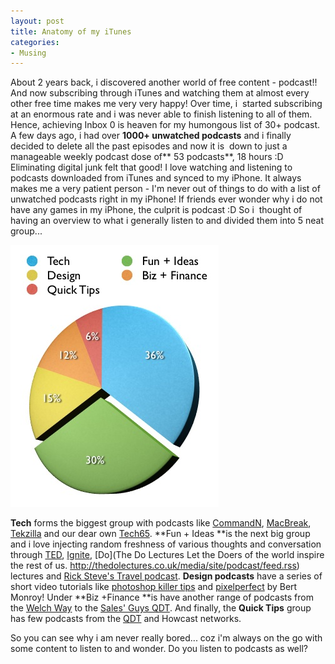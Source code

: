 ```yaml
---
layout: post
title: Anatomy of my iTunes
categories:
- Musing
---
```



About 2 years back, i discovered another world of free content - podcast!! And now subscribing through iTunes and watching them at almost every other free time makes me very very happy! Over time, i  started subscribing at an enormous rate and i was never able to finish listening to all of them. Hence, achieving Inbox 0 is heaven for my humongous list of 30+ podcast. A few days ago, i had over **1000+ unwatched podcasts** and i finally decided to delete all the past episodes and now it is  down to just a manageable weekly podcast dose of** 53 podcasts**, 18 hours :D Eliminating digital junk felt that good! I love watching and listening to podcasts downloaded from iTunes and synced to my iPhone. It always makes me a very patient person - I'm never out of things to do with a list of unwatched podcasts right in my iPhone! If friends ever wonder why i do not have any games in my iPhone, the culprit is podcast :D So i  thought of having an overview to what i generally listen to and divided them into 5 neat group...

![](/img/iTunes-pie.jpg)

**Tech** forms the biggest group with podcasts like [CommandN](http://feeds.feedburner.com/commandN_pod), [MacBreak](http://http://feeds.pixelcorps.com/feeds/macbreakipod.xml), [Tekzilla](http://revision3.com/tekzilla/feed/quicktime-large/) and our dear own [Tech65](http://www.tech65.org/category/podcast/feed). **Fun + Ideas **is the next big group and i love injecting random freshness of various thoughts and conversation through [TED](http://feeds.feedburner.com/TEDTalks_video), [Ignite](http://feeds.feedburner.com/oreilly/igniteshow), [Do](The Do Lectures Let the Doers of the world inspire the rest of us. http://thedolectures.co.uk/media/site/podcast/feed.rss) lectures and [Rick Steve's Travel podcast](http://podcasts.ricksteves.com/video_itunes.xml). **Design podcasts** have a series of short video tutorials like [photoshop killer tips](http://www.kelbytv.com/photoshopkillertips/podcast/) and [pixelperfect](http://http://revision3.com/pixelperfect/feed/quicktime-large/) by Bert Monroy! Under **Biz +Finance **is have another range of podcasts from the [Welch Way](http://www.businessweek.com/search/podcasts/welchway.rss) to the [Sales' Guys QDT](http://www.quickanddirtytips.com/xml/sales.xml). And finally, the **Quick Tips** group has few podcasts from the [QDT](http://www.quickanddirtytips.com) and Howcast networks.

So you can see why i am never really bored... coz i'm always on the go with some content to listen to and wonder. Do you listen to podcasts as well?
